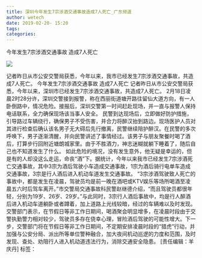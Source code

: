 ```yaml
---
title: 深圳今年发生7宗涉酒交通事故造成7人死亡_广东频道
author: wetech
date: 2019-02-20- 15:20
tags: 
categories: 
---
```

今年发生7宗涉酒交通事故 造成7人死亡
<!-- more -->
                
<img align="center" border="0" src="http://p2.ifengimg.com/a/2016/0810/204c433878d5cf9size1_w16_h16.png" />
                
            
记者昨日从市公安交警局获悉，今年以来，我市已经发生7宗涉酒交通事故，共造成7人死亡。
今年发生7宗涉酒交通事故 造成7人死亡
记者昨日从市公安交警局获悉，今年以来，深圳市已经发生7宗涉酒交通事故，共造成7人死亡。
2月18日凌晨2时28分许，深圳交警接到报警，称在西丽街道塘开路往留仙大道方向，有一人卧倒路中，情况危险。接报后，深圳交警第一时间赶赴现场，并一直与报警人保持电话联系，全力确保现场该当事人安全。
民警到达现场后，立即做好防护措施，引导路过车辆绕行，确保男子不受伤害，并合力将醉汉抬到路边。现场医护人员对其进行检查后确认该名男子无大碍后先行撤离，民警继续陪护醉汉。在民警的多次呼唤下，男子逐渐清醒，并向民警讲述了事情经过。该男子与朋友聚餐时喝了酒后，打算步行回附近塘朗城家里。由于不胜酒力，神志迷糊就躺下睡着了，随后自己也不知道发生了什么。
如此危险的境况，没有发生意外，他无疑是幸运的，但是有的人却没这么走运，命丧“酒”下。据统计，今年以来我市已经发生7宗涉酒死亡交通事故，其中3宗为酒后驾驶小车造成交通事故，1宗为酒后骑行电单车造成交通事故，3宗是行人酒后进入机动车道发生交通事故。
“3宗涉酒驾驶致人死亡的事故中，都是发生在凌晨，驾驶员均是前一晚在酒吧或KTV娱乐等场所喝酒至凌晨五六时后驾车离开。”市交警局交通事故科民警赵继德介绍，“而且驾驶员都很年轻，分别为19岁、26岁、29岁。”与此同时，3宗行人酒后事故中，均是行人醉酒后进入机动车道躺卧或者蹲着，加上道路上光线较暗，经过的车辆难以及时发现。
交警部门表示，在节假日等非工作日期间，喝酒聚会明显增多，在凌晨时段由于交警执勤警力相对较少，驾驶员多存在侥幸心理，冒险酒后驾驶的可能性增大。下一步，交警部门将在节假日等非工作日期间，不定期安排凌晨时段的“猎虎”行动，并加强与公安分局、派出所等单位警种融合，加大夜间机动巡逻的力度和范围，及时发现、查处、劝阻行人进入机动道违法行为，消除交通安全隐患。
[责任编辑：羊庆丹]
标签：
 
             
